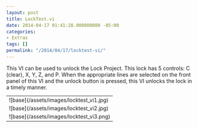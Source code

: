 ```yaml
---
layout: post
title: LockTest.vi
date: 2014-04-17 01:41:28.000000000 -05:00
categories:
- Extras
tags: []
permalink: "/2014/04/17/locktest-vi/"
---
```

This VI can be used to unlock the Lock Project. This lock has 5 controls: C (clear), X, Y, Z, and P. When the appropriate lines are selected on the front panel of this VI and the unlock button is pressed, this VI unlocks the lock in a timely manner.

<table>
  <tbody>
    <tr>
      <td markdown="span">![base](/assets/images/locktest_vi1.jpg) </td>
    </tr>
    <tr>
      <td markdown="span">![base](/assets/images/locktest_vi2.jpg) </td>
    </tr>
    <tr>
      <td markdown="span">![base](/assets/images/locktest_vi3.png) </td>
    </tr>
  </tbody>
</table>
